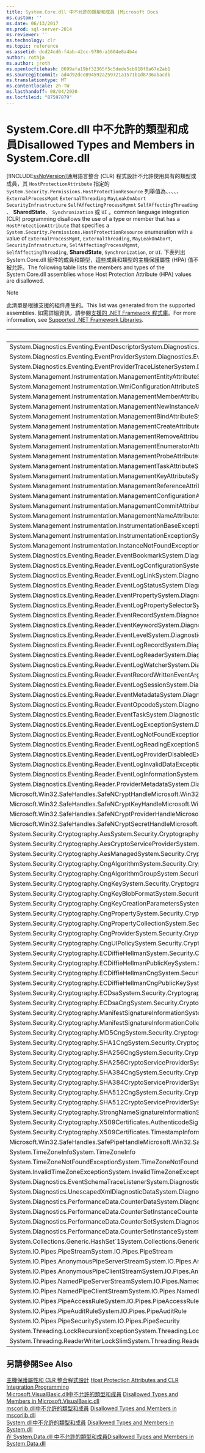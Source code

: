 ```yaml
---
title: System.Core.dll 中不允許的類型和成員 |Microsoft Docs
ms.custom: ''
ms.date: 06/13/2017
ms.prod: sql-server-2014
ms.reviewer: ''
ms.technology: clr
ms.topic: reference
ms.assetid: dcd24cd6-f4ab-42cc-9786-a1604e8a4b4e
author: rothja
ms.author: jroth
ms.openlocfilehash: 8699afa19bf32365f5c5dede5cb918f8a67e2ab1
ms.sourcegitcommit: ad4d92dce894592a259721a1571b1d8736abacdb
ms.translationtype: MT
ms.contentlocale: zh-TW
ms.lasthandoff: 08/04/2020
ms.locfileid: "87597879"
---
```

# <a name="disallowed-types-and-members-in-systemcoredll"></a><span data-ttu-id="12956-102">System.Core.dll 中不允許的類型和成員</span><span class="sxs-lookup"><span data-stu-id="12956-102">Disallowed Types and Members in System.Core.dll</span></span>
  [!INCLUDE[ssNoVersion](../../includes/ssnoversion-md.md)]<span data-ttu-id="12956-103">通用語言整合 (CLR) 程式設計不允許使用具有的類型或成員，其 `HostProtectionAttribute` 指定的 `System.Security.Permissions.HostProtectionResource` 列舉值為、、、、、 `ExternalProcessMgmt` `ExternalThreading` `MayLeakOnAbort` `SecurityInfrastructure` `SelfAffectingProcessMgmnt` `SelfAffectingThreading` 、 **SharedState**、 `Synchronization` 或 `UI` 。</span><span class="sxs-lookup"><span data-stu-id="12956-103">common language integration (CLR) programming disallows the use of a type or member that has a `HostProtectionAttribute` that specifies a `System.Security.Permissions.HostProtectionResource` enumeration with a value of `ExternalProcessMgmt`, `ExternalThreading`, `MayLeakOnAbort`, `SecurityInfrastructure`, `SelfAffectingProcessMgmnt`, `SelfAffectingThreading`, **SharedState**, `Synchronization`, or `UI`.</span></span> <span data-ttu-id="12956-104">下表列出 System.Core.dll 組件的成員和類型，這些成員和類型的主機保護屬性 (HPA) 值不被允許。</span><span class="sxs-lookup"><span data-stu-id="12956-104">The following table lists the members and types of the System.Core.dll assemblies whose Host Protection Attribute (HPA) values are disallowed.</span></span>  
  
> [!NOTE]  
>  <span data-ttu-id="12956-105">此清單是根據支援的組件產生的。</span><span class="sxs-lookup"><span data-stu-id="12956-105">This list was generated from the supported assemblies.</span></span> <span data-ttu-id="12956-106">如需詳細資訊，請參閱[支援的 .NET Framework 程式庫](../clr-integration/database-objects/supported-net-framework-libraries.md)。</span><span class="sxs-lookup"><span data-stu-id="12956-106">For more information, see [Supported .NET Framework Libraries](../clr-integration/database-objects/supported-net-framework-libraries.md).</span></span>  
  
|<span data-ttu-id="12956-107">類型或成員</span><span class="sxs-lookup"><span data-stu-id="12956-107">Type or Member</span></span>|<span data-ttu-id="12956-108">HPA 值</span><span class="sxs-lookup"><span data-stu-id="12956-108">HPA Value(s)</span></span>|  
|--------------------|--------------------|  
|<span data-ttu-id="12956-109">System.Diagnostics.Eventing.EventDescriptor</span><span class="sxs-lookup"><span data-stu-id="12956-109">System.Diagnostics.Eventing.EventDescriptor</span></span>|<span data-ttu-id="12956-110">MayLeakOnAbort</span><span class="sxs-lookup"><span data-stu-id="12956-110">MayLeakOnAbort</span></span>|  
|<span data-ttu-id="12956-111">System.Diagnostics.Eventing.EventProvider</span><span class="sxs-lookup"><span data-stu-id="12956-111">System.Diagnostics.Eventing.EventProvider</span></span>|<span data-ttu-id="12956-112">MayLeakOnAbort</span><span class="sxs-lookup"><span data-stu-id="12956-112">MayLeakOnAbort</span></span>|  
|<span data-ttu-id="12956-113">System.Diagnostics.Eventing.EventProviderTraceListener</span><span class="sxs-lookup"><span data-stu-id="12956-113">System.Diagnostics.Eventing.EventProviderTraceListener</span></span>|<span data-ttu-id="12956-114">MayLeakOnAbort</span><span class="sxs-lookup"><span data-stu-id="12956-114">MayLeakOnAbort</span></span>|  
|<span data-ttu-id="12956-115">System.Management.Instrumentation.ManagementEntityAttribute</span><span class="sxs-lookup"><span data-stu-id="12956-115">System.Management.Instrumentation.ManagementEntityAttribute</span></span>|<span data-ttu-id="12956-116">MayLeakOnAbort</span><span class="sxs-lookup"><span data-stu-id="12956-116">MayLeakOnAbort</span></span>|  
|<span data-ttu-id="12956-117">System.Management.Instrumentation.WmiConfigurationAttribute</span><span class="sxs-lookup"><span data-stu-id="12956-117">System.Management.Instrumentation.WmiConfigurationAttribute</span></span>|<span data-ttu-id="12956-118">MayLeakOnAbort</span><span class="sxs-lookup"><span data-stu-id="12956-118">MayLeakOnAbort</span></span>|  
|<span data-ttu-id="12956-119">System.Management.Instrumentation.ManagementMemberAttribute</span><span class="sxs-lookup"><span data-stu-id="12956-119">System.Management.Instrumentation.ManagementMemberAttribute</span></span>|<span data-ttu-id="12956-120">MayLeakOnAbort</span><span class="sxs-lookup"><span data-stu-id="12956-120">MayLeakOnAbort</span></span>|  
|<span data-ttu-id="12956-121">System.Management.Instrumentation.ManagementNewInstanceAttribute</span><span class="sxs-lookup"><span data-stu-id="12956-121">System.Management.Instrumentation.ManagementNewInstanceAttribute</span></span>|<span data-ttu-id="12956-122">MayLeakOnAbort</span><span class="sxs-lookup"><span data-stu-id="12956-122">MayLeakOnAbort</span></span>|  
|<span data-ttu-id="12956-123">System.Management.Instrumentation.ManagementBindAttribute</span><span class="sxs-lookup"><span data-stu-id="12956-123">System.Management.Instrumentation.ManagementBindAttribute</span></span>|<span data-ttu-id="12956-124">MayLeakOnAbort</span><span class="sxs-lookup"><span data-stu-id="12956-124">MayLeakOnAbort</span></span>|  
|<span data-ttu-id="12956-125">System.Management.Instrumentation.ManagementCreateAttribute</span><span class="sxs-lookup"><span data-stu-id="12956-125">System.Management.Instrumentation.ManagementCreateAttribute</span></span>|<span data-ttu-id="12956-126">MayLeakOnAbort</span><span class="sxs-lookup"><span data-stu-id="12956-126">MayLeakOnAbort</span></span>|  
|<span data-ttu-id="12956-127">System.Management.Instrumentation.ManagementRemoveAttribute</span><span class="sxs-lookup"><span data-stu-id="12956-127">System.Management.Instrumentation.ManagementRemoveAttribute</span></span>|<span data-ttu-id="12956-128">MayLeakOnAbort</span><span class="sxs-lookup"><span data-stu-id="12956-128">MayLeakOnAbort</span></span>|  
|<span data-ttu-id="12956-129">System.Management.Instrumentation.ManagementEnumeratorAttribute</span><span class="sxs-lookup"><span data-stu-id="12956-129">System.Management.Instrumentation.ManagementEnumeratorAttribute</span></span>|<span data-ttu-id="12956-130">MayLeakOnAbort</span><span class="sxs-lookup"><span data-stu-id="12956-130">MayLeakOnAbort</span></span>|  
|<span data-ttu-id="12956-131">System.Management.Instrumentation.ManagementProbeAttribute</span><span class="sxs-lookup"><span data-stu-id="12956-131">System.Management.Instrumentation.ManagementProbeAttribute</span></span>|<span data-ttu-id="12956-132">MayLeakOnAbort</span><span class="sxs-lookup"><span data-stu-id="12956-132">MayLeakOnAbort</span></span>|  
|<span data-ttu-id="12956-133">System.Management.Instrumentation.ManagementTaskAttribute</span><span class="sxs-lookup"><span data-stu-id="12956-133">System.Management.Instrumentation.ManagementTaskAttribute</span></span>|<span data-ttu-id="12956-134">MayLeakOnAbort</span><span class="sxs-lookup"><span data-stu-id="12956-134">MayLeakOnAbort</span></span>|  
|<span data-ttu-id="12956-135">System.Management.Instrumentation.ManagementKeyAttribute</span><span class="sxs-lookup"><span data-stu-id="12956-135">System.Management.Instrumentation.ManagementKeyAttribute</span></span>|<span data-ttu-id="12956-136">MayLeakOnAbort</span><span class="sxs-lookup"><span data-stu-id="12956-136">MayLeakOnAbort</span></span>|  
|<span data-ttu-id="12956-137">System.Management.Instrumentation.ManagementReferenceAttribute</span><span class="sxs-lookup"><span data-stu-id="12956-137">System.Management.Instrumentation.ManagementReferenceAttribute</span></span>|<span data-ttu-id="12956-138">MayLeakOnAbort</span><span class="sxs-lookup"><span data-stu-id="12956-138">MayLeakOnAbort</span></span>|  
|<span data-ttu-id="12956-139">System.Management.Instrumentation.ManagementConfigurationAttribute</span><span class="sxs-lookup"><span data-stu-id="12956-139">System.Management.Instrumentation.ManagementConfigurationAttribute</span></span>|<span data-ttu-id="12956-140">MayLeakOnAbort</span><span class="sxs-lookup"><span data-stu-id="12956-140">MayLeakOnAbort</span></span>|  
|<span data-ttu-id="12956-141">System.Management.Instrumentation.ManagementCommitAttribute</span><span class="sxs-lookup"><span data-stu-id="12956-141">System.Management.Instrumentation.ManagementCommitAttribute</span></span>|<span data-ttu-id="12956-142">MayLeakOnAbort</span><span class="sxs-lookup"><span data-stu-id="12956-142">MayLeakOnAbort</span></span>|  
|<span data-ttu-id="12956-143">System.Management.Instrumentation.ManagementNameAttribute</span><span class="sxs-lookup"><span data-stu-id="12956-143">System.Management.Instrumentation.ManagementNameAttribute</span></span>|<span data-ttu-id="12956-144">MayLeakOnAbort</span><span class="sxs-lookup"><span data-stu-id="12956-144">MayLeakOnAbort</span></span>|  
|<span data-ttu-id="12956-145">System.Management.Instrumentation.InstrumentationBaseException</span><span class="sxs-lookup"><span data-stu-id="12956-145">System.Management.Instrumentation.InstrumentationBaseException</span></span>|<span data-ttu-id="12956-146">MayLeakOnAbort</span><span class="sxs-lookup"><span data-stu-id="12956-146">MayLeakOnAbort</span></span>|  
|<span data-ttu-id="12956-147">System.Management.Instrumentation.InstrumentationException</span><span class="sxs-lookup"><span data-stu-id="12956-147">System.Management.Instrumentation.InstrumentationException</span></span>|<span data-ttu-id="12956-148">MayLeakOnAbort</span><span class="sxs-lookup"><span data-stu-id="12956-148">MayLeakOnAbort</span></span>|  
|<span data-ttu-id="12956-149">System.Management.Instrumentation.InstanceNotFoundException</span><span class="sxs-lookup"><span data-stu-id="12956-149">System.Management.Instrumentation.InstanceNotFoundException</span></span>|<span data-ttu-id="12956-150">MayLeakOnAbort</span><span class="sxs-lookup"><span data-stu-id="12956-150">MayLeakOnAbort</span></span>|  
|<span data-ttu-id="12956-151">System.Diagnostics.Eventing.Reader.EventBookmark</span><span class="sxs-lookup"><span data-stu-id="12956-151">System.Diagnostics.Eventing.Reader.EventBookmark</span></span>|<span data-ttu-id="12956-152">MayLeakOnAbort</span><span class="sxs-lookup"><span data-stu-id="12956-152">MayLeakOnAbort</span></span>|  
|<span data-ttu-id="12956-153">System.Diagnostics.Eventing.Reader.EventLogConfiguration</span><span class="sxs-lookup"><span data-stu-id="12956-153">System.Diagnostics.Eventing.Reader.EventLogConfiguration</span></span>|<span data-ttu-id="12956-154">MayLeakOnAbort</span><span class="sxs-lookup"><span data-stu-id="12956-154">MayLeakOnAbort</span></span>|  
|<span data-ttu-id="12956-155">System.Diagnostics.Eventing.Reader.EventLogLink</span><span class="sxs-lookup"><span data-stu-id="12956-155">System.Diagnostics.Eventing.Reader.EventLogLink</span></span>|<span data-ttu-id="12956-156">MayLeakOnAbort</span><span class="sxs-lookup"><span data-stu-id="12956-156">MayLeakOnAbort</span></span>|  
|<span data-ttu-id="12956-157">System.Diagnostics.Eventing.Reader.EventLogStatus</span><span class="sxs-lookup"><span data-stu-id="12956-157">System.Diagnostics.Eventing.Reader.EventLogStatus</span></span>|<span data-ttu-id="12956-158">MayLeakOnAbort</span><span class="sxs-lookup"><span data-stu-id="12956-158">MayLeakOnAbort</span></span>|  
|<span data-ttu-id="12956-159">System.Diagnostics.Eventing.Reader.EventProperty</span><span class="sxs-lookup"><span data-stu-id="12956-159">System.Diagnostics.Eventing.Reader.EventProperty</span></span>|<span data-ttu-id="12956-160">MayLeakOnAbort</span><span class="sxs-lookup"><span data-stu-id="12956-160">MayLeakOnAbort</span></span>|  
|<span data-ttu-id="12956-161">System.Diagnostics.Eventing.Reader.EventLogPropertySelector</span><span class="sxs-lookup"><span data-stu-id="12956-161">System.Diagnostics.Eventing.Reader.EventLogPropertySelector</span></span>|<span data-ttu-id="12956-162">MayLeakOnAbort</span><span class="sxs-lookup"><span data-stu-id="12956-162">MayLeakOnAbort</span></span>|  
|<span data-ttu-id="12956-163">System.Diagnostics.Eventing.Reader.EventRecord</span><span class="sxs-lookup"><span data-stu-id="12956-163">System.Diagnostics.Eventing.Reader.EventRecord</span></span>|<span data-ttu-id="12956-164">MayLeakOnAbort</span><span class="sxs-lookup"><span data-stu-id="12956-164">MayLeakOnAbort</span></span>|  
|<span data-ttu-id="12956-165">System.Diagnostics.Eventing.Reader.EventKeyword</span><span class="sxs-lookup"><span data-stu-id="12956-165">System.Diagnostics.Eventing.Reader.EventKeyword</span></span>|<span data-ttu-id="12956-166">MayLeakOnAbort</span><span class="sxs-lookup"><span data-stu-id="12956-166">MayLeakOnAbort</span></span>|  
|<span data-ttu-id="12956-167">System.Diagnostics.Eventing.Reader.EventLevel</span><span class="sxs-lookup"><span data-stu-id="12956-167">System.Diagnostics.Eventing.Reader.EventLevel</span></span>|<span data-ttu-id="12956-168">MayLeakOnAbort</span><span class="sxs-lookup"><span data-stu-id="12956-168">MayLeakOnAbort</span></span>|  
|<span data-ttu-id="12956-169">System.Diagnostics.Eventing.Reader.EventLogRecord</span><span class="sxs-lookup"><span data-stu-id="12956-169">System.Diagnostics.Eventing.Reader.EventLogRecord</span></span>|<span data-ttu-id="12956-170">MayLeakOnAbort</span><span class="sxs-lookup"><span data-stu-id="12956-170">MayLeakOnAbort</span></span>|  
|<span data-ttu-id="12956-171">System.Diagnostics.Eventing.Reader.EventLogReader</span><span class="sxs-lookup"><span data-stu-id="12956-171">System.Diagnostics.Eventing.Reader.EventLogReader</span></span>|<span data-ttu-id="12956-172">MayLeakOnAbort</span><span class="sxs-lookup"><span data-stu-id="12956-172">MayLeakOnAbort</span></span>|  
|<span data-ttu-id="12956-173">System.Diagnostics.Eventing.Reader.EventLogWatcher</span><span class="sxs-lookup"><span data-stu-id="12956-173">System.Diagnostics.Eventing.Reader.EventLogWatcher</span></span>|<span data-ttu-id="12956-174">MayLeakOnAbort</span><span class="sxs-lookup"><span data-stu-id="12956-174">MayLeakOnAbort</span></span>|  
|<span data-ttu-id="12956-175">System.Diagnostics.Eventing.Reader.EventRecordWrittenEventArgs</span><span class="sxs-lookup"><span data-stu-id="12956-175">System.Diagnostics.Eventing.Reader.EventRecordWrittenEventArgs</span></span>|<span data-ttu-id="12956-176">MayLeakOnAbort</span><span class="sxs-lookup"><span data-stu-id="12956-176">MayLeakOnAbort</span></span>|  
|<span data-ttu-id="12956-177">System.Diagnostics.Eventing.Reader.EventLogSession</span><span class="sxs-lookup"><span data-stu-id="12956-177">System.Diagnostics.Eventing.Reader.EventLogSession</span></span>|<span data-ttu-id="12956-178">MayLeakOnAbort</span><span class="sxs-lookup"><span data-stu-id="12956-178">MayLeakOnAbort</span></span>|  
|<span data-ttu-id="12956-179">System.Diagnostics.Eventing.Reader.EventMetadata</span><span class="sxs-lookup"><span data-stu-id="12956-179">System.Diagnostics.Eventing.Reader.EventMetadata</span></span>|<span data-ttu-id="12956-180">MayLeakOnAbort</span><span class="sxs-lookup"><span data-stu-id="12956-180">MayLeakOnAbort</span></span>|  
|<span data-ttu-id="12956-181">System.Diagnostics.Eventing.Reader.EventOpcode</span><span class="sxs-lookup"><span data-stu-id="12956-181">System.Diagnostics.Eventing.Reader.EventOpcode</span></span>|<span data-ttu-id="12956-182">MayLeakOnAbort</span><span class="sxs-lookup"><span data-stu-id="12956-182">MayLeakOnAbort</span></span>|  
|<span data-ttu-id="12956-183">System.Diagnostics.Eventing.Reader.EventTask</span><span class="sxs-lookup"><span data-stu-id="12956-183">System.Diagnostics.Eventing.Reader.EventTask</span></span>|<span data-ttu-id="12956-184">MayLeakOnAbort</span><span class="sxs-lookup"><span data-stu-id="12956-184">MayLeakOnAbort</span></span>|  
|<span data-ttu-id="12956-185">System.Diagnostics.Eventing.Reader.EventLogException</span><span class="sxs-lookup"><span data-stu-id="12956-185">System.Diagnostics.Eventing.Reader.EventLogException</span></span>|<span data-ttu-id="12956-186">MayLeakOnAbort</span><span class="sxs-lookup"><span data-stu-id="12956-186">MayLeakOnAbort</span></span>|  
|<span data-ttu-id="12956-187">System.Diagnostics.Eventing.Reader.EventLogNotFoundException</span><span class="sxs-lookup"><span data-stu-id="12956-187">System.Diagnostics.Eventing.Reader.EventLogNotFoundException</span></span>|<span data-ttu-id="12956-188">MayLeakOnAbort</span><span class="sxs-lookup"><span data-stu-id="12956-188">MayLeakOnAbort</span></span>|  
|<span data-ttu-id="12956-189">System.Diagnostics.Eventing.Reader.EventLogReadingException</span><span class="sxs-lookup"><span data-stu-id="12956-189">System.Diagnostics.Eventing.Reader.EventLogReadingException</span></span>|<span data-ttu-id="12956-190">MayLeakOnAbort</span><span class="sxs-lookup"><span data-stu-id="12956-190">MayLeakOnAbort</span></span>|  
|<span data-ttu-id="12956-191">System.Diagnostics.Eventing.Reader.EventLogProviderDisabledException</span><span class="sxs-lookup"><span data-stu-id="12956-191">System.Diagnostics.Eventing.Reader.EventLogProviderDisabledException</span></span>|<span data-ttu-id="12956-192">MayLeakOnAbort</span><span class="sxs-lookup"><span data-stu-id="12956-192">MayLeakOnAbort</span></span>|  
|<span data-ttu-id="12956-193">System.Diagnostics.Eventing.Reader.EventLogInvalidDataException</span><span class="sxs-lookup"><span data-stu-id="12956-193">System.Diagnostics.Eventing.Reader.EventLogInvalidDataException</span></span>|<span data-ttu-id="12956-194">MayLeakOnAbort</span><span class="sxs-lookup"><span data-stu-id="12956-194">MayLeakOnAbort</span></span>|  
|<span data-ttu-id="12956-195">System.Diagnostics.Eventing.Reader.EventLogInformation</span><span class="sxs-lookup"><span data-stu-id="12956-195">System.Diagnostics.Eventing.Reader.EventLogInformation</span></span>|<span data-ttu-id="12956-196">MayLeakOnAbort</span><span class="sxs-lookup"><span data-stu-id="12956-196">MayLeakOnAbort</span></span>|  
|<span data-ttu-id="12956-197">System.Diagnostics.Eventing.Reader.ProviderMetadata</span><span class="sxs-lookup"><span data-stu-id="12956-197">System.Diagnostics.Eventing.Reader.ProviderMetadata</span></span>|<span data-ttu-id="12956-198">MayLeakOnAbort</span><span class="sxs-lookup"><span data-stu-id="12956-198">MayLeakOnAbort</span></span>|  
|<span data-ttu-id="12956-199">Microsoft.Win32.SafeHandles.SafeNCryptHandle</span><span class="sxs-lookup"><span data-stu-id="12956-199">Microsoft.Win32.SafeHandles.SafeNCryptHandle</span></span>|<span data-ttu-id="12956-200">MayLeakOnAbort</span><span class="sxs-lookup"><span data-stu-id="12956-200">MayLeakOnAbort</span></span>|  
|<span data-ttu-id="12956-201">Microsoft.Win32.SafeHandles.SafeNCryptKeyHandle</span><span class="sxs-lookup"><span data-stu-id="12956-201">Microsoft.Win32.SafeHandles.SafeNCryptKeyHandle</span></span>|<span data-ttu-id="12956-202">MayLeakOnAbort</span><span class="sxs-lookup"><span data-stu-id="12956-202">MayLeakOnAbort</span></span>|  
|<span data-ttu-id="12956-203">Microsoft.Win32.SafeHandles.SafeNCryptProviderHandle</span><span class="sxs-lookup"><span data-stu-id="12956-203">Microsoft.Win32.SafeHandles.SafeNCryptProviderHandle</span></span>|<span data-ttu-id="12956-204">MayLeakOnAbort</span><span class="sxs-lookup"><span data-stu-id="12956-204">MayLeakOnAbort</span></span>|  
|<span data-ttu-id="12956-205">Microsoft.Win32.SafeHandles.SafeNCryptSecretHandle</span><span class="sxs-lookup"><span data-stu-id="12956-205">Microsoft.Win32.SafeHandles.SafeNCryptSecretHandle</span></span>|<span data-ttu-id="12956-206">MayLeakOnAbort</span><span class="sxs-lookup"><span data-stu-id="12956-206">MayLeakOnAbort</span></span>|  
|<span data-ttu-id="12956-207">System.Security.Cryptography.Aes</span><span class="sxs-lookup"><span data-stu-id="12956-207">System.Security.Cryptography.Aes</span></span>|<span data-ttu-id="12956-208">MayLeakOnAbort</span><span class="sxs-lookup"><span data-stu-id="12956-208">MayLeakOnAbort</span></span>|  
|<span data-ttu-id="12956-209">System.Security.Cryptography.AesCryptoServiceProvider</span><span class="sxs-lookup"><span data-stu-id="12956-209">System.Security.Cryptography.AesCryptoServiceProvider</span></span>|<span data-ttu-id="12956-210">MayLeakOnAbort</span><span class="sxs-lookup"><span data-stu-id="12956-210">MayLeakOnAbort</span></span>|  
|<span data-ttu-id="12956-211">System.Security.Cryptography.AesManaged</span><span class="sxs-lookup"><span data-stu-id="12956-211">System.Security.Cryptography.AesManaged</span></span>|<span data-ttu-id="12956-212">MayLeakOnAbort</span><span class="sxs-lookup"><span data-stu-id="12956-212">MayLeakOnAbort</span></span>|  
|<span data-ttu-id="12956-213">System.Security.Cryptography.CngAlgorithm</span><span class="sxs-lookup"><span data-stu-id="12956-213">System.Security.Cryptography.CngAlgorithm</span></span>|<span data-ttu-id="12956-214">MayLeakOnAbort</span><span class="sxs-lookup"><span data-stu-id="12956-214">MayLeakOnAbort</span></span>|  
|<span data-ttu-id="12956-215">System.Security.Cryptography.CngAlgorithmGroup</span><span class="sxs-lookup"><span data-stu-id="12956-215">System.Security.Cryptography.CngAlgorithmGroup</span></span>|<span data-ttu-id="12956-216">MayLeakOnAbort</span><span class="sxs-lookup"><span data-stu-id="12956-216">MayLeakOnAbort</span></span>|  
|<span data-ttu-id="12956-217">System.Security.Cryptography.CngKey</span><span class="sxs-lookup"><span data-stu-id="12956-217">System.Security.Cryptography.CngKey</span></span>|<span data-ttu-id="12956-218">MayLeakOnAbort</span><span class="sxs-lookup"><span data-stu-id="12956-218">MayLeakOnAbort</span></span>|  
|<span data-ttu-id="12956-219">System.Security.Cryptography.CngKeyBlobFormat</span><span class="sxs-lookup"><span data-stu-id="12956-219">System.Security.Cryptography.CngKeyBlobFormat</span></span>|<span data-ttu-id="12956-220">MayLeakOnAbort</span><span class="sxs-lookup"><span data-stu-id="12956-220">MayLeakOnAbort</span></span>|  
|<span data-ttu-id="12956-221">System.Security.Cryptography.CngKeyCreationParameters</span><span class="sxs-lookup"><span data-stu-id="12956-221">System.Security.Cryptography.CngKeyCreationParameters</span></span>|<span data-ttu-id="12956-222">MayLeakOnAbort</span><span class="sxs-lookup"><span data-stu-id="12956-222">MayLeakOnAbort</span></span>|  
|<span data-ttu-id="12956-223">System.Security.Cryptography.CngProperty</span><span class="sxs-lookup"><span data-stu-id="12956-223">System.Security.Cryptography.CngProperty</span></span>|<span data-ttu-id="12956-224">MayLeakOnAbort</span><span class="sxs-lookup"><span data-stu-id="12956-224">MayLeakOnAbort</span></span>|  
|<span data-ttu-id="12956-225">System.Security.Cryptography.CngPropertyCollection</span><span class="sxs-lookup"><span data-stu-id="12956-225">System.Security.Cryptography.CngPropertyCollection</span></span>|<span data-ttu-id="12956-226">MayLeakOnAbort</span><span class="sxs-lookup"><span data-stu-id="12956-226">MayLeakOnAbort</span></span>|  
|<span data-ttu-id="12956-227">System.Security.Cryptography.CngProvider</span><span class="sxs-lookup"><span data-stu-id="12956-227">System.Security.Cryptography.CngProvider</span></span>|<span data-ttu-id="12956-228">MayLeakOnAbort</span><span class="sxs-lookup"><span data-stu-id="12956-228">MayLeakOnAbort</span></span>|  
|<span data-ttu-id="12956-229">System.Security.Cryptography.CngUIPolicy</span><span class="sxs-lookup"><span data-stu-id="12956-229">System.Security.Cryptography.CngUIPolicy</span></span>|<span data-ttu-id="12956-230">MayLeakOnAbort</span><span class="sxs-lookup"><span data-stu-id="12956-230">MayLeakOnAbort</span></span>|  
|<span data-ttu-id="12956-231">System.Security.Cryptography.ECDiffieHellman</span><span class="sxs-lookup"><span data-stu-id="12956-231">System.Security.Cryptography.ECDiffieHellman</span></span>|<span data-ttu-id="12956-232">MayLeakOnAbort</span><span class="sxs-lookup"><span data-stu-id="12956-232">MayLeakOnAbort</span></span>|  
|<span data-ttu-id="12956-233">System.Security.Cryptography.ECDiffieHellmanPublicKey</span><span class="sxs-lookup"><span data-stu-id="12956-233">System.Security.Cryptography.ECDiffieHellmanPublicKey</span></span>|<span data-ttu-id="12956-234">MayLeakOnAbort</span><span class="sxs-lookup"><span data-stu-id="12956-234">MayLeakOnAbort</span></span>|  
|<span data-ttu-id="12956-235">System.Security.Cryptography.ECDiffieHellmanCng</span><span class="sxs-lookup"><span data-stu-id="12956-235">System.Security.Cryptography.ECDiffieHellmanCng</span></span>|<span data-ttu-id="12956-236">MayLeakOnAbort</span><span class="sxs-lookup"><span data-stu-id="12956-236">MayLeakOnAbort</span></span>|  
|<span data-ttu-id="12956-237">System.Security.Cryptography.ECDiffieHellmanCngPublicKey</span><span class="sxs-lookup"><span data-stu-id="12956-237">System.Security.Cryptography.ECDiffieHellmanCngPublicKey</span></span>|<span data-ttu-id="12956-238">MayLeakOnAbort</span><span class="sxs-lookup"><span data-stu-id="12956-238">MayLeakOnAbort</span></span>|  
|<span data-ttu-id="12956-239">System.Security.Cryptography.ECDsa</span><span class="sxs-lookup"><span data-stu-id="12956-239">System.Security.Cryptography.ECDsa</span></span>|<span data-ttu-id="12956-240">MayLeakOnAbort</span><span class="sxs-lookup"><span data-stu-id="12956-240">MayLeakOnAbort</span></span>|  
|<span data-ttu-id="12956-241">System.Security.Cryptography.ECDsaCng</span><span class="sxs-lookup"><span data-stu-id="12956-241">System.Security.Cryptography.ECDsaCng</span></span>|<span data-ttu-id="12956-242">MayLeakOnAbort</span><span class="sxs-lookup"><span data-stu-id="12956-242">MayLeakOnAbort</span></span>|  
|<span data-ttu-id="12956-243">System.Security.Cryptography.ManifestSignatureInformation</span><span class="sxs-lookup"><span data-stu-id="12956-243">System.Security.Cryptography.ManifestSignatureInformation</span></span>|<span data-ttu-id="12956-244">MayLeakOnAbort</span><span class="sxs-lookup"><span data-stu-id="12956-244">MayLeakOnAbort</span></span>|  
|<span data-ttu-id="12956-245">System.Security.Cryptography.ManifestSignatureInformationCollection</span><span class="sxs-lookup"><span data-stu-id="12956-245">System.Security.Cryptography.ManifestSignatureInformationCollection</span></span>|<span data-ttu-id="12956-246">MayLeakOnAbort</span><span class="sxs-lookup"><span data-stu-id="12956-246">MayLeakOnAbort</span></span>|  
|<span data-ttu-id="12956-247">System.Security.Cryptography.MD5Cng</span><span class="sxs-lookup"><span data-stu-id="12956-247">System.Security.Cryptography.MD5Cng</span></span>|<span data-ttu-id="12956-248">MayLeakOnAbort</span><span class="sxs-lookup"><span data-stu-id="12956-248">MayLeakOnAbort</span></span>|  
|<span data-ttu-id="12956-249">System.Security.Cryptography.SHA1Cng</span><span class="sxs-lookup"><span data-stu-id="12956-249">System.Security.Cryptography.SHA1Cng</span></span>|<span data-ttu-id="12956-250">MayLeakOnAbort</span><span class="sxs-lookup"><span data-stu-id="12956-250">MayLeakOnAbort</span></span>|  
|<span data-ttu-id="12956-251">System.Security.Cryptography.SHA256Cng</span><span class="sxs-lookup"><span data-stu-id="12956-251">System.Security.Cryptography.SHA256Cng</span></span>|<span data-ttu-id="12956-252">MayLeakOnAbort</span><span class="sxs-lookup"><span data-stu-id="12956-252">MayLeakOnAbort</span></span>|  
|<span data-ttu-id="12956-253">System.Security.Cryptography.SHA256CryptoServiceProvider</span><span class="sxs-lookup"><span data-stu-id="12956-253">System.Security.Cryptography.SHA256CryptoServiceProvider</span></span>|<span data-ttu-id="12956-254">MayLeakOnAbort</span><span class="sxs-lookup"><span data-stu-id="12956-254">MayLeakOnAbort</span></span>|  
|<span data-ttu-id="12956-255">System.Security.Cryptography.SHA384Cng</span><span class="sxs-lookup"><span data-stu-id="12956-255">System.Security.Cryptography.SHA384Cng</span></span>|<span data-ttu-id="12956-256">MayLeakOnAbort</span><span class="sxs-lookup"><span data-stu-id="12956-256">MayLeakOnAbort</span></span>|  
|<span data-ttu-id="12956-257">System.Security.Cryptography.SHA384CryptoServiceProvider</span><span class="sxs-lookup"><span data-stu-id="12956-257">System.Security.Cryptography.SHA384CryptoServiceProvider</span></span>|<span data-ttu-id="12956-258">MayLeakOnAbort</span><span class="sxs-lookup"><span data-stu-id="12956-258">MayLeakOnAbort</span></span>|  
|<span data-ttu-id="12956-259">System.Security.Cryptography.SHA512Cng</span><span class="sxs-lookup"><span data-stu-id="12956-259">System.Security.Cryptography.SHA512Cng</span></span>|<span data-ttu-id="12956-260">MayLeakOnAbort</span><span class="sxs-lookup"><span data-stu-id="12956-260">MayLeakOnAbort</span></span>|  
|<span data-ttu-id="12956-261">System.Security.Cryptography.SHA512CryptoServiceProvider</span><span class="sxs-lookup"><span data-stu-id="12956-261">System.Security.Cryptography.SHA512CryptoServiceProvider</span></span>|<span data-ttu-id="12956-262">MayLeakOnAbort</span><span class="sxs-lookup"><span data-stu-id="12956-262">MayLeakOnAbort</span></span>|  
|<span data-ttu-id="12956-263">System.Security.Cryptography.StrongNameSignatureInformation</span><span class="sxs-lookup"><span data-stu-id="12956-263">System.Security.Cryptography.StrongNameSignatureInformation</span></span>|<span data-ttu-id="12956-264">MayLeakOnAbort</span><span class="sxs-lookup"><span data-stu-id="12956-264">MayLeakOnAbort</span></span>|  
|<span data-ttu-id="12956-265">System.Security.Cryptography.X509Certificates.AuthenticodeSignatureInformation</span><span class="sxs-lookup"><span data-stu-id="12956-265">System.Security.Cryptography.X509Certificates.AuthenticodeSignatureInformation</span></span>|<span data-ttu-id="12956-266">MayLeakOnAbort</span><span class="sxs-lookup"><span data-stu-id="12956-266">MayLeakOnAbort</span></span>|  
|<span data-ttu-id="12956-267">System.Security.Cryptography.X509Certificates.TimestampInformation</span><span class="sxs-lookup"><span data-stu-id="12956-267">System.Security.Cryptography.X509Certificates.TimestampInformation</span></span>|<span data-ttu-id="12956-268">MayLeakOnAbort</span><span class="sxs-lookup"><span data-stu-id="12956-268">MayLeakOnAbort</span></span>|  
|<span data-ttu-id="12956-269">Microsoft.Win32.SafeHandles.SafePipeHandle</span><span class="sxs-lookup"><span data-stu-id="12956-269">Microsoft.Win32.SafeHandles.SafePipeHandle</span></span>|<span data-ttu-id="12956-270">MayLeakOnAbort</span><span class="sxs-lookup"><span data-stu-id="12956-270">MayLeakOnAbort</span></span>|  
|<span data-ttu-id="12956-271">System.TimeZoneInfo</span><span class="sxs-lookup"><span data-stu-id="12956-271">System.TimeZoneInfo</span></span>|<span data-ttu-id="12956-272">MayLeakOnAbort</span><span class="sxs-lookup"><span data-stu-id="12956-272">MayLeakOnAbort</span></span>|  
|<span data-ttu-id="12956-273">System.TimeZoneNotFoundException</span><span class="sxs-lookup"><span data-stu-id="12956-273">System.TimeZoneNotFoundException</span></span>|<span data-ttu-id="12956-274">MayLeakOnAbort</span><span class="sxs-lookup"><span data-stu-id="12956-274">MayLeakOnAbort</span></span>|  
|<span data-ttu-id="12956-275">System.InvalidTimeZoneException</span><span class="sxs-lookup"><span data-stu-id="12956-275">System.InvalidTimeZoneException</span></span>|<span data-ttu-id="12956-276">MayLeakOnAbort</span><span class="sxs-lookup"><span data-stu-id="12956-276">MayLeakOnAbort</span></span>|  
|<span data-ttu-id="12956-277">System.Diagnostics.EventSchemaTraceListener</span><span class="sxs-lookup"><span data-stu-id="12956-277">System.Diagnostics.EventSchemaTraceListener</span></span>|<span data-ttu-id="12956-278">MayLeakOnAbort</span><span class="sxs-lookup"><span data-stu-id="12956-278">MayLeakOnAbort</span></span>|  
|<span data-ttu-id="12956-279">System.Diagnostics.UnescapedXmlDiagnosticData</span><span class="sxs-lookup"><span data-stu-id="12956-279">System.Diagnostics.UnescapedXmlDiagnosticData</span></span>|<span data-ttu-id="12956-280">MayLeakOnAbort</span><span class="sxs-lookup"><span data-stu-id="12956-280">MayLeakOnAbort</span></span>|  
|<span data-ttu-id="12956-281">System.Diagnostics.PerformanceData.CounterData</span><span class="sxs-lookup"><span data-stu-id="12956-281">System.Diagnostics.PerformanceData.CounterData</span></span>|<span data-ttu-id="12956-282">MayLeakOnAbort</span><span class="sxs-lookup"><span data-stu-id="12956-282">MayLeakOnAbort</span></span>|  
|<span data-ttu-id="12956-283">System.Diagnostics.PerformanceData.CounterSetInstanceCounterDataSet</span><span class="sxs-lookup"><span data-stu-id="12956-283">System.Diagnostics.PerformanceData.CounterSetInstanceCounterDataSet</span></span>|<span data-ttu-id="12956-284">MayLeakOnAbort</span><span class="sxs-lookup"><span data-stu-id="12956-284">MayLeakOnAbort</span></span>|  
|<span data-ttu-id="12956-285">System.Diagnostics.PerformanceData.CounterSet</span><span class="sxs-lookup"><span data-stu-id="12956-285">System.Diagnostics.PerformanceData.CounterSet</span></span>|<span data-ttu-id="12956-286">MayLeakOnAbort</span><span class="sxs-lookup"><span data-stu-id="12956-286">MayLeakOnAbort</span></span>|  
|<span data-ttu-id="12956-287">System.Diagnostics.PerformanceData.CounterSetInstance</span><span class="sxs-lookup"><span data-stu-id="12956-287">System.Diagnostics.PerformanceData.CounterSetInstance</span></span>|<span data-ttu-id="12956-288">MayLeakOnAbort</span><span class="sxs-lookup"><span data-stu-id="12956-288">MayLeakOnAbort</span></span>|  
|<span data-ttu-id="12956-289">System.Collections.Generic.HashSet\`1</span><span class="sxs-lookup"><span data-stu-id="12956-289">System.Collections.Generic.HashSet\`1</span></span>|<span data-ttu-id="12956-290">MayLeakOnAbort</span><span class="sxs-lookup"><span data-stu-id="12956-290">MayLeakOnAbort</span></span>|  
|<span data-ttu-id="12956-291">System.IO.Pipes.PipeStream</span><span class="sxs-lookup"><span data-stu-id="12956-291">System.IO.Pipes.PipeStream</span></span>|<span data-ttu-id="12956-292">MayLeakOnAbort</span><span class="sxs-lookup"><span data-stu-id="12956-292">MayLeakOnAbort</span></span>|  
|<span data-ttu-id="12956-293">System.IO.Pipes.AnonymousPipeServerStream</span><span class="sxs-lookup"><span data-stu-id="12956-293">System.IO.Pipes.AnonymousPipeServerStream</span></span>|<span data-ttu-id="12956-294">MayLeakOnAbort</span><span class="sxs-lookup"><span data-stu-id="12956-294">MayLeakOnAbort</span></span>|  
|<span data-ttu-id="12956-295">System.IO.Pipes.AnonymousPipeClientStream</span><span class="sxs-lookup"><span data-stu-id="12956-295">System.IO.Pipes.AnonymousPipeClientStream</span></span>|<span data-ttu-id="12956-296">MayLeakOnAbort</span><span class="sxs-lookup"><span data-stu-id="12956-296">MayLeakOnAbort</span></span>|  
|<span data-ttu-id="12956-297">System.IO.Pipes.NamedPipeServerStream</span><span class="sxs-lookup"><span data-stu-id="12956-297">System.IO.Pipes.NamedPipeServerStream</span></span>|<span data-ttu-id="12956-298">MayLeakOnAbort</span><span class="sxs-lookup"><span data-stu-id="12956-298">MayLeakOnAbort</span></span>|  
|<span data-ttu-id="12956-299">System.IO.Pipes.NamedPipeClientStream</span><span class="sxs-lookup"><span data-stu-id="12956-299">System.IO.Pipes.NamedPipeClientStream</span></span>|<span data-ttu-id="12956-300">MayLeakOnAbort</span><span class="sxs-lookup"><span data-stu-id="12956-300">MayLeakOnAbort</span></span>|  
|<span data-ttu-id="12956-301">System.IO.Pipes.PipeAccessRule</span><span class="sxs-lookup"><span data-stu-id="12956-301">System.IO.Pipes.PipeAccessRule</span></span>|<span data-ttu-id="12956-302">MayLeakOnAbort</span><span class="sxs-lookup"><span data-stu-id="12956-302">MayLeakOnAbort</span></span>|  
|<span data-ttu-id="12956-303">System.IO.Pipes.PipeAuditRule</span><span class="sxs-lookup"><span data-stu-id="12956-303">System.IO.Pipes.PipeAuditRule</span></span>|<span data-ttu-id="12956-304">MayLeakOnAbort</span><span class="sxs-lookup"><span data-stu-id="12956-304">MayLeakOnAbort</span></span>|  
|<span data-ttu-id="12956-305">System.IO.Pipes.PipeSecurity</span><span class="sxs-lookup"><span data-stu-id="12956-305">System.IO.Pipes.PipeSecurity</span></span>|<span data-ttu-id="12956-306">MayLeakOnAbort</span><span class="sxs-lookup"><span data-stu-id="12956-306">MayLeakOnAbort</span></span>|  
|<span data-ttu-id="12956-307">System.Threading.LockRecursionException</span><span class="sxs-lookup"><span data-stu-id="12956-307">System.Threading.LockRecursionException</span></span>|<span data-ttu-id="12956-308">MayLeakOnAbort</span><span class="sxs-lookup"><span data-stu-id="12956-308">MayLeakOnAbort</span></span>|  
|<span data-ttu-id="12956-309">System.Threading.ReaderWriterLockSlim</span><span class="sxs-lookup"><span data-stu-id="12956-309">System.Threading.ReaderWriterLockSlim</span></span>|<span data-ttu-id="12956-310">MayLeakOnAbort</span><span class="sxs-lookup"><span data-stu-id="12956-310">MayLeakOnAbort</span></span>|  
  
## <a name="see-also"></a><span data-ttu-id="12956-311">另請參閱</span><span class="sxs-lookup"><span data-stu-id="12956-311">See Also</span></span>  
 <span data-ttu-id="12956-312">[主機保護屬性和 CLR 整合程式設計](host-protection-attributes-and-clr-integration-programming.md) </span><span class="sxs-lookup"><span data-stu-id="12956-312">[Host Protection Attributes and CLR Integration Programming](host-protection-attributes-and-clr-integration-programming.md) </span></span>  
 <span data-ttu-id="12956-313">[Microsoft.VisualBasic.dll中不允許的類型和成員](disallowed-types-and-members-in-microsoft-visualbasic-dll.md) </span><span class="sxs-lookup"><span data-stu-id="12956-313">[Disallowed Types and Members in Microsoft.VisualBasic.dll](disallowed-types-and-members-in-microsoft-visualbasic-dll.md) </span></span>  
 <span data-ttu-id="12956-314">[mscorlib.dll中不允許的類型和成員](disallowed-types-and-members-in-mscorlib-dll.md) </span><span class="sxs-lookup"><span data-stu-id="12956-314">[Disallowed Types and Members in mscorlib.dll](disallowed-types-and-members-in-mscorlib-dll.md) </span></span>  
 <span data-ttu-id="12956-315">[System.dll中不允許的類型和成員](disallowed-types-and-members-in-system-dll.md) </span><span class="sxs-lookup"><span data-stu-id="12956-315">[Disallowed Types and Members in System.dll](disallowed-types-and-members-in-system-dll.md) </span></span>  
 [<span data-ttu-id="12956-316">在 System.Data.dll 中不允許的類型和成員</span><span class="sxs-lookup"><span data-stu-id="12956-316">Disallowed Types and Members in System.Data.dll</span></span>](disallowed-types-and-members-in-system-data-dll.md)  
  
  
